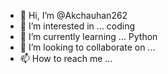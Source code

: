 - 👋 Hi, I’m @Akchauhan262
- 👀 I’m interested in ... coding
- 🌱 I’m currently learning ... Python 
- 💞️ I’m looking to collaborate on ...
- 📫 How to reach me ...

<!---
Akchauhan262/Akchauhan262 is a ✨ special ✨ repository because its `README.md` (this file) appears on your GitHub profile.
You can click the Preview link to take a look at your changes.
--->
